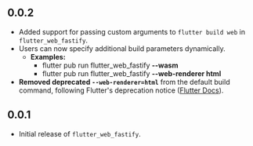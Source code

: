 
## 0.0.2

* Added support for passing custom arguments to `flutter build web` in `flutter_web_fastify`.
* Users can now specify additional build parameters dynamically.
    * **Examples:** 
        * flutter pub run flutter_web_fastify **--wasm**
        * flutter pub run flutter_web_fastify **--web-renderer html**
* **Removed deprecated `--web-renderer=html`** from the default build command, following Flutter's deprecation notice ([Flutter Docs](https://docs.flutter.dev/to/web-html-renderer-deprecation)).

## 0.0.1

* Initial release of `flutter_web_fastify`.
